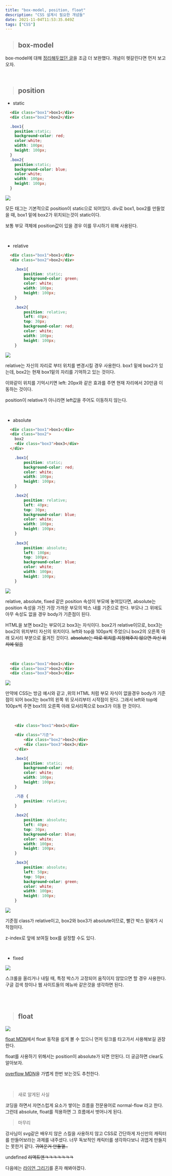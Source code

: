 ```yaml
---
title: "box-model, position, float"
description: "CSS 설계시 필요한 개념들"
date: 2021-11-04T11:53:35.049Z
tags: ["CSS"]
---
```

>## box-model

box-model에 대해 [정리해두었던 글](https://velog.io/@leehyunho2001/CSS-%EA%B8%B0%EC%B4%88-box-model)을 조금 더 보완했다. 개념이 헷갈린다면 먼저 보고오자.

<br>

>## position

* static

```html
  <div class="box1">box1</div>
  <div class="box2">box2</div>
```

```css
  .box1{
    position:static;
    background-color: red;
    color:white;
    width: 100px;
    height: 100px;
  }
  .box2{
    position:static;
    background-color: blue;
    color:white;
    width: 100px;
    height: 100px;
  }
  ```

![](/images/ef537732-6b6d-44c4-b359-8271dbbdba65-image.png)

모든 태그는 기본적으로 position이 static으로 되어있다. div로 box1, box2를 만들었을 때, box1 밑에 box2가 위치되는것이 static이다.

보통 부모 객체에 position값이 있을 경우 이를 무시하기 위해 사용된다.

<br>

* relative


```html
  <div class="box1">box1</div>
  <div class="box2">box2</div>
```

```css
    .box1{
        position: static;
        background-color: green;
        color: white;
        width: 100px;
        height: 100px;
    }
    
    .box2{
        position: relative;
        left: 40px;
        top: 30px;
        background-color: red;
        color: white;
        width: 100px;
        height: 100px;
    }
```

![](/images/0aa25334-3877-47e9-9289-ebd70fb174ce-image.png)

relative는 자신의 자리로 부터 위치를 변경시킬 경우 사용한다. box1 밑에 box2가 있는데, box2는 현재 box1밑의 자리를 기억하고 있는 것이다.

이와같이 위치를 기억시키면 left: 20px와 같은 효과를 주면 현재 자리에서 20만큼 이동하는 것이다.

position이 relative가 아니라면 left값을 주어도 이동하지 않는다.

<br>

* absolute

```html
  <div class="box1">box1</div>
  <div class="box2">
    box2
    <div class="box3">box3</div>
  </div>
```

```css
    .box1{
        position: static;
        background-color: red;
        color: white;
        width: 100px;
        height: 100px;
    }

    .box2{
        position: relative;
        left: 40px;
        top: 30px;
        background-color: blue;
        color: white;
        width: 100px;
        height: 100px;
    }
    
    .box3{
        position: absolute;
        left: 100px;
        top: 100px;
        background-color: blue;
        color: white;
        width: 100px;
        height: 100px;
    }
```

![](/images/098f956a-dae4-472f-a78b-9df619e3612d-image.png)

relative, absolute, fixed 같은 position 속성이 부모에 놓여있다면, absolute는 position 속성을 가진 가장 가까운 부모의 박스 내를 기준으로 한다. 부모나 그 위에도 아무 속성도 없을 경우 body가 기준점이 된다.

HTML을 보면 box2는 부모이고 box3는 자식이다. box2가 relative이므로, box3는 box2의 위치부터 자신의 위치이다. left와 top을 100px씩 주었으니 box2의 오른쪽 아래 모서리 부분으로 옮겨진 것이다.
~~absolute는 따로 위치를 지정해주지 않으면 자신 위치에 있음~~

<br>

```html
  <div class="box1">box1</div>
  <div class="box2">box2</div>
  <div class="box3">box3</div>
```

![](/images/4d53a470-37e6-4c43-ae1c-6f1aa9d94b96-image.png)

만약에 CSS는 방금 예시와 같고 ,위의 HTML 처럼 부모 자식이 없을경우 body가 기준점이 되어 box3는 box1의 왼쪽 위 모서리부터 시작점이 된다. 그래서 left와 top에 100px씩 주면 box1의 오른쪽 아래 모서리쪽으로 box3가 이동 한 것이다.

<br>

```html
    <div class="box1">box1</div>

    <div class="기준">
        <div class="box2">box2</div>
        <div class="box3">box3</div>
    </div>
```

```css
    .box1{
        position: static;
        background-color: red;
        color: white;
        width: 100px;
        height: 100px;
    }

    .기준 {
        position: relative;
    }
    
    .box2{
        position: absolute;
        left: 40px;
        top: 30px;
        background-color: blue;
        color: white;
        width: 100px;
        height: 100px;
    }

    .box3{
        position: absolute;
        left: 50px;
        top: 50px;
        background-color: green;
        color: white;
        width: 100px;
        height: 100px;
    }
```

![](/images/ae01526a-236c-4a8e-b9be-ac1b8f09a74d-image.png)



기준점 class가 relative이고, box2와 box3가 absolute이므로, 빨간 박스 밑에가 시작점이다.

z-index로 앞에 보여질 box를 설정할 수도 있다.

<br>


* fixed

![](/images/48130ff3-b955-494b-8773-011cec97599b-image.png)

스크롤을 올리거나 내릴 때, 특정 박스가 고정되어 움직이지 않았으면 할 경우 사용한다. 구글 검색 창이나 웹 사이트들의 메뉴바 같은것을 생각하면 된다.


<br>
<br>

>## float

![](/images/8274a753-3d60-4162-a50f-438902190262-image.png)

[float MDN](https://developer.mozilla.org/ko/docs/Web/CSS/float)에서 float 동작을 쉽게 볼 수 있으니 먼저 링크를 타고가서 사용해보길 권장한다.

float를 사용하기 위해서는 position이 absolute가 되면 안된다. 더 궁금하면 clear도 알아보자.

[overflow MDN](https://developer.mozilla.org/ko/docs/Web/CSS/overflow)을 가볍게 한번 보는것도 추천한다.

<br>

> 새로 알게된 사실

코딩을 하면서 자연스럽게 요소가 쌓이는 흐름을 전문용어로
normal-flow 라고 한다. 그런데 absolute, float를 적용하면 그 흐름에서 벗어나게 된다.


> 마무리

강사님이 svg같은 배우지 않은 스킬을 사용하지 않고 CSS로 간단하게 자신만의 캐릭터를 만들어보라는 과제를 내주셨다. 너무 독보적인 캐릭터를 생각하다보니 귀엽게 만들지는 못한거 같다.
~~귀여운거 만들껄..~~

undefined
~~리액트맨ㅋㅋㅋㅋㅋㅋㅋ~~


다음에는 [라이언 그리기](https://zinee-world.tistory.com/426)를 혼자 해봐야겠다.

